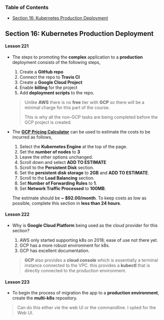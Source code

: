 ### Table of Contents

* [Section 16: Kubernetes Production Deployment](#16)

<a name="16"></a>
## Section 16: Kubernetes Production Deployment

#### Lesson 221

* The steps to promoting the **complex** application to a **production** deployment consists of the following steps,

	1. Create a **GitHub repo**
	2. Connect the repo to **Travis CI**
	3. Create a **Google Cloud Project**
	4. Enable **billing** for the project
	5. Add **deployment scripts** to the repo.

	> Unlike **AWS** there is no **free** tier with **GCP** so there will be a minimal charge for this part of the course.
	> 
	> This is why all the non-GCP tasks are being completed before the GCP project is created.

* The **[GCP Pricing Calculator](https://cloud.google.com/products/calculator/)** can be used to estimate the costs to be incurred as follows,
	1. Select the **Kubernetes Engine** at the top of the page.
	2. Set the **number of nodes** to **3**
	3. Leave the other options unchanged.
	4. Scroll down and select **ADD TO ESTIMATE**
	5. Scroll to the **Persistent Disk** section.
	6. Set the **persistent disk storage** to **2GB** and **ADD TO ESTIMATE**.
	7. Scroll to the **Load Balancing** section.
	8. Set **Number of Forwarding Rules** to **1**.
	9. Set **Network Traffic Processed** to **100MB**.

	The estimate should be **~ $92.00/month**. To keep costs as low as possible, complete this section in **less than 24 hours**.

#### Lesson 222

* Why is **Google Cloud Platform** being used as the cloud provider for this section?

	1. AWS only started supporting k8s on 2018; ease of use not there yet.
	2. GCP has a more robust environment for k8s.
	3. GCP has excellent documentation.

	> **GCP** also provides a **cloud console** which is essentially a terminal instance connected to the VPC. this provides a **kubectl** that is directly connected to the production environment.

#### Lesson 223

* To begin the process of migration the app to a **production environment**, create the **multi-k8s** repository.

> Can do this either vie the web UI or the commandline. I opted for the Web UI.

